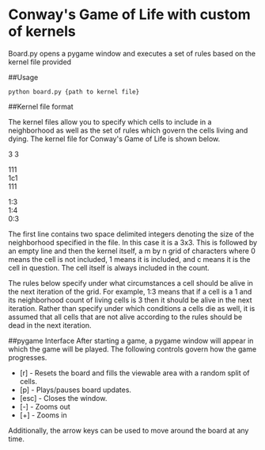 # Conway's Game of Life with custom of kernels

Board.py opens a pygame window and executes a set of rules based on the kernel file provided

##Usage

`python board.py {path to kernel file}`

##Kernel file format

The kernel files allow you to specify which cells to include in a neighborhood as well as the set of rules which govern the cells living and dying.
The kernel file for Conway's Game of Life is shown below.


3 3

111  
1c1  
111

1:3  
1:4  
0:3

The first line contains two space delimited integers denoting the size of the neighborhood specified in the file. In this case it is a 3x3.
This is followed by an empty line and then the kernel itself, a m by n grid of characters where 0 means the cell is not included, 1 means it is included, and c means it is the cell in question.
The cell itself is always included in the count.

The rules below specify under what circumstances a cell should be alive in the next iteration of the grid. For example, 1:3 means that if a cell is a 1 and its neighborhood count of living cells is 3 then it should be alive in the next iteration. Rather than specify under which conditions a cells die as well, it is assumed that all cells that are not alive according to the rules should be dead in the next iteration.

##pygame Interface
After starting a game, a pygame window will appear in which the game will be played. The following controls govern how the game progresses.

- [r] - Resets the board and fills the viewable area with a random split of cells.
- [p] - Plays/pauses board updates.
- [esc] - Closes the window.
- [-] - Zooms out
- [+] - Zooms in

Additionally, the arrow keys can be used to move around the board at any time.
